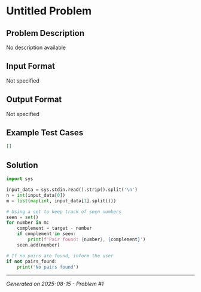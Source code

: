 # Untitled Problem

## Problem Description
No description available

## Input Format
Not specified

## Output Format
Not specified

## Example Test Cases
```json
[]
```

## Solution
```python
import sys

input_data = sys.stdin.read().strip().split('\n')
n = int(input_data[0])
m = list(map(int, input_data[1].split()))

# Using a set to keep track of seen numbers
seen = set()
for number in m:
    complement = target - number
    if complement in seen:
        print(f'Pair found: {number}, {complement}')
    seen.add(number)

# If no pairs are found, inform the user
if not pairs_found:
    print('No pairs found')
```

---
*Generated on 2025-08-15 - Problem #1*